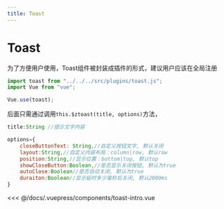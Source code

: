 ```yaml
---
title: Toast
---
```


# Toast

为了方便用户使用，Toast组件被封装成插件的形式，建议用户应该在全局注册

```javascript
import toast from "../../../src/plugins/toast.js";
import Vue from "vue";

Vue.use(toast);
```

后面只需通过调用`this.$ztoast(title, options)`方法，
```javascript
title:String //提示文字内容
```

```javascript
options={
    closeButtonText: String,//自定义按钮文字, 默认关闭
    layout:String,//自定义内容布局：column|row, 默认row
    position:String,//显示位置：bottom|top, 默认top
    showCloseButton:Boolean,//是否显示关闭按钮, 默认为true
    autoClose:Boolean//是否自动关闭, 默认为true
    duraiton:Boolean//显示延时多少毫秒后关闭, 默认2000ms
}
```

<ClientOnly>
<toast-intro></toast-intro>
</ClientOnly>

<<< @/docs/.vuepress/components/toast-intro.vue
